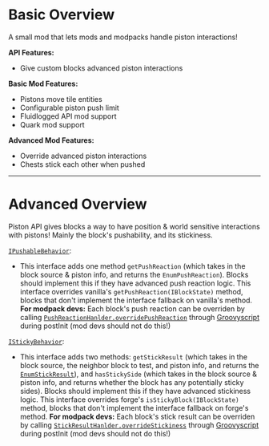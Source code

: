 # Basic Overview

A small mod that lets mods and modpacks handle piston interactions!

**API Features:**
* Give custom blocks advanced piston interactions

**Basic Mod Features:**
* Pistons move tile entities
* Configurable piston push limit
* Fluidlogged API mod support
* Quark mod support

**Advanced Mod Features:**
* Override advanced piston interactions
* Chests stick each other when pushed

---

# Advanced Overview

Piston API gives blocks a way to have position & world sensitive interactions with pistons! Mainly the block's pushability, and its stickiness.

[`IPushableBehavior`](https://github.com/jbredwards/Piston-API-Mod/blob/1.12.2/src/main/java/git/jbredwards/piston_api/api/block/IPushableBehavior.java):
* This interface adds one method `getPushReaction` (which takes in the block source & piston info, and returns the `EnumPushReaction`). Blocks should implement this if they have advanced push reaction logic. This interface overrides vanilla's `getPushReaction(IBlockState)` method, blocks that don't implement the interface fallback on vanilla's method. **For modpack devs:** Each block's push reaction can be overriden by calling [`PushReactionHanlder.overridePushReaction`](https://github.com/jbredwards/Piston-API-Mod/blob/1.12.2/src/main/java/git/jbredwards/piston_api/mod/asm/PushReactionHandler.java) through [Groovyscript](https://www.curseforge.com/minecraft/mc-mods/groovyscript) during postInit (mod devs should not do this!)

[`IStickyBehavior`](https://github.com/jbredwards/Piston-API-Mod/blob/1.12.2/src/main/java/git/jbredwards/piston_api/api/block/IStickyBehavior.java):
* This interface adds two methods: `getStickResult` (which takes in the block source, the neighbor block to test, and piston info, and returns the [`EnumStickResult`](https://github.com/jbredwards/Piston-API-Mod/blob/1.12.2/src/main/java/git/jbredwards/piston_api/api/piston/EnumStickResult.java)), and `hasStickySide` (which takes in the block source & piston info, and returns whether the block has any potentially sticky sides). Blocks should implement this if they have advanced stickiness logic. This interface overrides forge's `isStickyBlock(IBlockState)` method, blocks that don't implement the interface fallback on forge's method. **For modpack devs:** Each block's stick result can be overriden by calling [`StickResultHanlder.overrideStickiness`](https://github.com/jbredwards/Piston-API-Mod/blob/1.12.2/src/main/java/git/jbredwards/piston_api/mod/asm/StickResultHandler.java) through [Groovyscript](https://www.curseforge.com/minecraft/mc-mods/groovyscript) during postInit (mod devs should not do this!)
